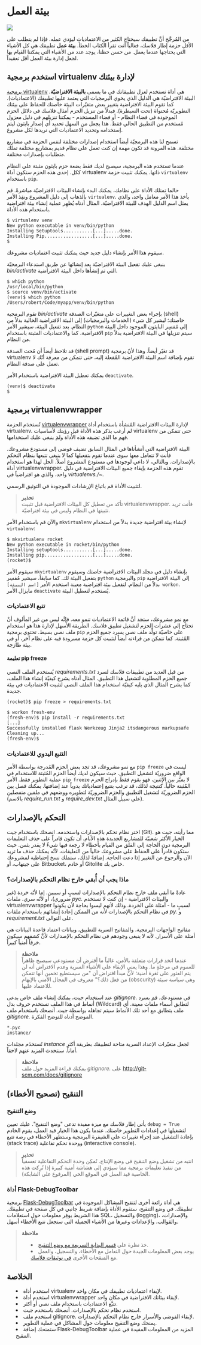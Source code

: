 # بيئة العمل

<img src='../images/environment.png' />

من المُرجَّح أنَّ تطبيقك سيحتاج الكثير من الاعتماديات ليؤدي عمله. فإذا لم يتطلب على الأقل حزمة إطار فلاسك، فغالباً أنت تقرأ الكتاب الخطأ. **بيئة عمل** تطبيقك هي كل الأشياء التي يحتاجها عندما يعمل. من حسن حظنا، يوجد عدد من الأشياء التي يمكننا القيام بها لجعل إدارة بيئة العمل أقل تعقيداً.

## استخدم برمجية virtualenv لإدارة بيئتك

[برمجية virtualenv](http://www.virtualenv.org/en/latest/) هي أداة تستخدم لعزل تطبيقاتك في ما يسمى **بالبيئة الافتراضيّة**. البيئة الافتراضيّة هي الدليل الذي يحوي البرمجيات التي يعتمد عليها تطبيقك (الاعتماديات). كما تقوم البيئة الافتراضية بتغيير بعض متغيّرات البيئة خاصتك للحفاظ على بيئتك التطويريّة مُحتواة (تحت السيطرة). فبدلاً من تنزيل الحزم أمثال فلاسك في دلائل الحزم الموجودة في فضاء النظام - أو فضاء المستخدم - يمكننا تنزيلهم في دليل معزول مُستخدم من التطبيق الحالي فقط. هذا يجعل من السهل تحديد أي إصدار بايثون ليتم إستخدامه وتحديد الاعتماديات التي نريدها لكل مشروع.

تسمح لنا هذه البرمجيّة أيضاً استخدام إصدارات مختلفة لنفس الحزمة في مشاريع مختلفة. هذه المرونة قد تكون مهمة إن كنت تعمل على نظام قديم بمشاريع مختلفة تملك متطلبات بإصدارات مختلفة.

عندما تستخدم هذه البرمجية، سيصبح لديك فقط بضعة حزم بايثون مثبتة على النظام ككل. إحدى هذه الحزم ستكون أداة virtualenv ذاتها. يمكنك تثبيت حزمة `virtualenv` باستخدام `pip`.

حالما تمتلك الأداة على نظامك، يمكنك البدء بإنشاء البيئات الافتراضيّة مباشرةً. قم بالذهاب إلى دليل المشروع ونفِذ الأمر `virtualenv`. يأخذ هذا الأمر معامل واحد، والذي يمثل اسم الدليل الهدف للبيئة الافتراضيّة. المثال أدناه يُظهِر عملية إنشاء بيئة افتراضية باستخدام هذه الأداة.

```
$ virtualenv venv
New python executable in venv/bin/python
Installing Setuptools...........[...].....done.
Installing Pip..................[...].....done.
$
```

سيقوم هذا الأمر بإنشاء دليل جديد حيث يمكنك تثبيت اعتماديات مشروعك.

ينبغي عليك تفعيل البيئة الافتراضيّة بعد إنشائها عن طريق استدعاء البرمجيّة *bin/activate* التي تم إنشأها داخل البيئة الافتراضية.

```
$ which python
/usr/local/bin/python
$ source venv/bin/activate
(venv)$ which python
/Users/robert/Code/myapp/venv/bin/python
```

تقوم البرمجية *bin/activate* بإجراء بعض التغييرات على متغيّرات الصدفة (shell) خاصتك؛ ليشير كل شيء (الخدمات والبرمجيات) إلى البيئة الافتراضية الحالية بدلاً من النظام. بعد تفعيل البيئة، سيشير الأمر `python` إلى مُفسِر البايثون الموجود داخل البيئة الافتراضية، كما والاعتماديات المثبتة باستخدام `pip` سيتم تنزيلها في البيئة الافتراضية بدلاً من النظام.

قد تلاحظ أيضاً أن مُحث الصدفة (shell prompt) قد تغيّر أيضاً. وهذا لأنّ برمجية virtualenv تقوم بإضافة اسم البيئة الافتراضية المُفعلة إليه، حتى تتمكن من معرفة أنّك لا تعمل على صدفة النظام.

يمكنك تعطيل البيئة الافتراضية باستخدام الأمر `deactivate`.

```
(venv)$ deactivate
$
```

## برمجية virtualenvwrapper

تُستخدَم الحزمة [virtualenvwrapper](http://virtualenvwrapper.readthedocs.org/en/latest/) لإدارة البيئات الافتراضية المُنشأة باستخدام أداة virtualenv. لم أرغب بذكر هذه الأداة قبل رؤيتك لأساسيات virtualenv حتى تتمكن من فهم ما الذي تضيفه هذه الأداة ولمَ ينبغي عليك استخدامها.

البيئة الافتراضية التي أنشأناها في المثال السابق تضيف فوضى إلى مستودع مشروعك. فأنت لا تتعامل معها سوى عندما تقوم بتفعيلها كما لا ينبغي تتبعها بنظام التحكم بالإصدارات. وبالتالي، لا داعي لوجودها في مستودع المشروع أصلاً. الحل لهذا هو استخدام أداة virtualenvwrapper. تقوم هذه الحزمة بإبقاء جميع البيئات الافتراضية في دليل واحد، والذي هو افتراضياً في *virtualenvs./~*.

لتثبيت الأداة قم باتباع الإرشادات الموجودة في التوثيق الرسمي.

<blockquote>
<b>تحذير</b><br/>
تأكد من تعطيل كل البيئات الافتراضية قبل تثبيت virtualenvwrapper. فأنت تريد تثبيتها في النظام وليس في بيئة افتراضيّة.
</blockquote>

والآن قم باستخدام الأمر `mkvirtualenv` لإنشاء بيئة افتراضية جديدة بدلاً من استخدام `virtualenv`:

```
$ mkvirtualenv rocket
New python executable in rocket/bin/python
Installing setuptools...........[...].....done.
Installing pip..................[...].....done.
(rocket)$
```

سيقوم الأمر `mkvirtualenv` بإنشاء دليل في مجلد البيئات الافتراضية خاصتك وسيقوم بتفعيل البيئة لك. كما سابقاً، سيشير مُفسِر `python` والبرمجية `pip` إلى البيئة الافتراضية بدلاً من النظام. لتفعيل بيئة افتراضية معينة استخدم الأمر `[اسم البيئة] workon`. مايزال الأمر `deactivate` يُستخدم لتعطيل البيئة.

### تتبع الاعتماديات

مع نمو مشروعك، ستجد أنَّ قائمة الاعتماديات تنمو معه. فإنَّه ليس من غير المألوف أنْ تحتاج إلى عشرات الحزم لتشغيل تطبيق فلاسك. الطريقة الأسهل لإدارة هذا هو استخدام ملف نصي بسيط. تحتوي برمجية `pip` على خاصيّة تولِّد ملف نصي يسرد جميع الحزم المُثبتة. كما تتمكن من قراءته أيضاً لتثبيت كل حزمة مسرودة فيه على نظام آخر، أو في بيئة طازجة.

#### تعليمة pip freeze

يُستخدم الملف النصي *requirements.txt* من قبل العديد من تطبيقات فلاسك لسرد جميع الحزم المطلوبة لتشغيل هذا التطبيق. المثال أدناه يشرح كيفيّة إنشاء هذا الملف، كما يشرح المثال الذي يليه كيفيّة استخدام هذا الملف النصي لتثبيت الاعتماديات في بيئة جديدة.

```
(rocket)$ pip freeze > requirements.txt
```

```
$ workon fresh-env
(fresh-env)$ pip install -r requirements.txt
[...]
Successfully installed flask Werkzeug Jinja2 itsdangerous markupsafe
Cleaning up...
(fresh-env)$
```

### التتبع اليدوي للاعتماديات

مع نمو مشروعك، قد تجد بعض الحزم المُدرجة بواسطة الأمر `pip freeze` ليست في الواقع ضروريّة لتشغيل التطبيق. حيث سيكون لديك أيضاً الحزم المُثبتة للاستخدام في عملية التطوير فقط. الأمر `pip freeze` لا يميّز بين الإثنين، فهو يقوم فقط بإدراج الحزم المُثبتة حالياً. كنتيجة لذلك، قد ترغب بتتبع إعتمادياتك يدوياً عند إضافتها. يمكنك فصل بين الحزم الضروريّة لتشغيل التطبيق والحزم الضروريّة لتطويره ووضعهم في ملفين منفصلين (بالاسم *require_run.txt* و *require_dev.txt* على سبيل المثال).

## التحكم بالإصدارات

اختر نظام تحكم بالإصدارات واستخدمه. انصحك باستخدام جيت (Git). مما رأيته، جيت هو الخيار الأكثر شعبيّة للمشاريع الجديدة هذه الأيام. أن تكون قادراً على حذف التعليمات البرمجية دون الحاجة إلى القلق من القيام بأخطاء لا رجعة فيها شيءٌ لا يقدر بثمن. حيث ستكون قادراً على الحفاظ على مشروعك خالياً من التعليقات، لأنّه يمكنك حذف ما تريد الآن والرجوع عن التغيير إذا دعت الحاجة. إضافةً لذلك، ستملك نسخ إحتياطية لمشروعك على جيتهاب، أو Bitbucket، أو خادم Gitolite خاص بك.

### ماذا يجب أن أُبقي خارج نظام التحكم بالإصدارات؟

عادةً ما أبقي ملف خارج نظام التحكم بالإصدارات لسببٍ أو سببين. إما لأنّه خردة (غير ضروري)، أو لأنّه سري. ملفات *pyc.* والبيئات الافتراضية - إن كنت لا تستخدم virtualenvwrapper لسببٍ ما - أمثلة على الخردة. وذلك لأنهم ليسوا بحاجة ﻷن يكونوا في نظام التحكم بالإصدارات لأنه من الممكن إعادة إنشائهم باستخدام ملفات *py.* و *requirement.txt* على التوالي.

مفاتيح الواجهات البرمجية، والمفاتيح السرية للتطبيق، وبيانات اعتماد قاعدة البيانات هي أمثلة على الأسرار. لأنه لا ينبغي وجودهم في نظام التحكم بالإصدارات لأنَّ كشفهم سيكون خرقاً أمنياً كبيراً.

<blockquote>
<b>ملاحظة</b><br/>
عندما اتخد قرارات متعلقة بالأمن، غالباً ما أفترض أن مستودعي سيصبح ظاهراً للعموم في مرحلةٍ ما. وهذا يعني الإبقاء على الأشياء السرية وعدم الافتراض أنه لن يتم العثور على ثغرة أمنية؛ ﻷنَّ مبدأ افتراض أن "من سيستطيع تخمين أنها تتمكن من فعل ذلك؟" معروف في المجال الأمني بالإبهام (obscurity) وهي سياسة سيئة للاعتماد عليها.
</blockquote>

عند استخدام جيت، يمكنك إنشاء ملف خاص يدعى *gitignore.* في مستودعك. قم بسرد أنماط في هذا الملف تستخدم حروف بدل (Wildcard) لتطابق أسماء ملفات معينة. أي ملف يتطابق مع أحد تلك الأنماط سيتم تجاهله بواسطة جيت. أنصحك باستخدام ملف *gitignore.* الموضح أدناه للتوضح الفكرة.

```
*.pyc
instance/
```

تُستخدَم مجلدات *instance* لجعل متغيّرات الإعداد السرية متاحة لتطبيقك بطريقة أكثر أماناً. سنتحدث المزيد عنهم لاحقاً.

<blockquote>
<b>ملاحظة</b><br/>
يمكنك قراءة المزيد حول ملف <i>gitignore.</i> على <a href='http://git-scm.com/docs/gitignore'>http://git-scm.com/docs/gitignore</a>
</blockquote>

## التنقيح (تصحيح الأخطاء)

### وضع التنقيح

يأتي إطار فلاسك مع ميزة مفيدة تدعى "وضع التنقيح". عليك تعيين `debug = True` لتشغيلها في إعدادات التطوير خاصتك. عندما يكون هذا الخيار قيد العمل، يقوم الخادم بإعادة التشغيل عند إجراء تغييرات على الشيفرة البرمجية وستظهر الأخطاء في رصة تتبع (stack trace) ووحدة تحكم تفاعلية (interactive console).

<blockquote>
<b>تحذير</b><br/>
انتبه من تشغيل وضع التنقيح في وضع الإنتاج. تُمكِن وحدة التحكم التفاعلية تعسفياً من تنفيذ تعليمات برمجية مما سيؤدي إلى هشاشة أمنية كبيرة إذا تُرِكت هذه الخاصية قيد العمل في الموقع الحي (المرفوع على الشابكة).
</blockquote>

### أداة Flask-DebugToolbar

برمجية [Flask-DebugToolbar](http://flask-debugtoolbar.readthedocs.org/en/latest/) هي أداة رائعة أخرى لتنقيح المشاكل الموجودة في تطبيقك. في وضع التنقيح، ستقوم الأداة بإضافة شريط جانبي في كل صفحة في تطبيقك. هذا الشريط يوفِر معلومات حول استعلامات SQL، والتسجيل (logging)، والإصدارات، والقوالب، والإعدادات وغيرها من الأشياء الجميلة التي ستجعل تتبع الأخطاء أسهل.

<blockquote>
<b>ملاحظة</b><br/>
<ul style='list-style-type: disc; list-style-position: inside;'>
  <li>خذ نظرة على <a href='http://flask.pocoo.org/docs/quickstart/#debug-mode'>قسم البداية السريعة مع وضع التنقيح</a>.</li>
  <li>يوجد بعض المعلومات الجيدة حول التعامل مع الأخطاء، والتسجيل، والعمل مع المنقحات الأخرى <a href='http://flask.pocoo.org/docs/errorhandling'>في توثيقات فلاسك</a>.</li>
</ul>
</blockquote>

## الخلاصة

<ul style='list-style-type: disc; list-style-position: inside;'>
  <li>استخدم أداة virtualenv لإبقاء اعتماديات تطبيقك في مكان واحد.</li>
  <li>استخدم أداة virtualenvwrapper لإبقاء بيئاتك الافتراضية في مكان واحد.</li>
  <li>تتبَّع الاعتماديات باستخدام ملف نصي أو أكثر.</li>
  <li>استخدم نظام تحكم بالإصدارات. أنصحك باستخدم جيت.</li>
  <li>استخدم ملف gitignore. لإبقاء الفوضى والأسرار خارج نظام التحكم بالإصدارات.</li>
  <li>يمنحك وضع التنقيح معلومات حول المشاكل في عملية التطوير.</li>
  <li>ستمنحك إضافة Flask-DebugToolbar المزيد من المعلومات المفيدة في عملية التنقيح.</li>
</ul>
